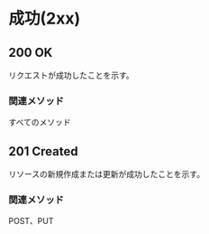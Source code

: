# 成功(2xx)
## 200 OK
リクエストが成功したことを示す。
### 関連メソッド
すべてのメソッド
## 201 Created
リソースの新規作成または更新が成功したことを示す。
### 関連メソッド
POST、PUT